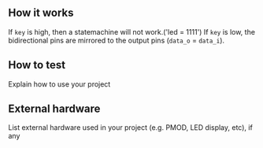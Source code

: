 <!---

This file is used to generate your project datasheet. Please fill in the information below and delete any unused
sections.

You can also include images in this folder and reference them in the markdown. Each image must be less than
512 kb in size, and the combined size of all images must be less than 1 MB.
-->

## How it works

If `key` is high, then a statemachine will not work.('led = 1111')
If `key` is low, the bidirectional pins are mirrored to the output pins (`data_o` = `data_i`).

## How to test

Explain how to use your project

## External hardware

List external hardware used in your project (e.g. PMOD, LED display, etc), if any
